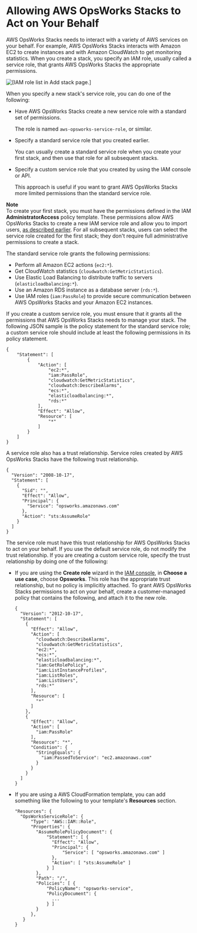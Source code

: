 # Allowing AWS OpsWorks Stacks to Act on Your Behalf<a name="opsworks-security-servicerole"></a>

AWS OpsWorks Stacks needs to interact with a variety of AWS services on your behalf\. For example, AWS OpsWorks Stacks interacts with Amazon EC2 to create instances and with Amazon CloudWatch to get monitoring statistics\. When you create a stack, you specify an IAM role, usually called a service role, that grants AWS OpsWorks Stacks the appropriate permissions\.

![\[IAM role list in Add stack page.\]](http://docs.aws.amazon.com/opsworks/latest/userguide/images/add-stack-iamrole.png)

When you specify a new stack's service role, you can do one of the following:
+ Have AWS OpsWorks Stacks create a new service role with a standard set of permissions\.

  The role is named `aws-opsworks-service-role`, or similar\.
+ Specify a standard service role that you created earlier\.

  You can usually create a standard service role when you create your first stack, and then use that role for all subsequent stacks\.
+ Specify a custom service role that you created by using the IAM console or API\.

  This approach is useful if you want to grant AWS OpsWorks Stacks more limited permissions than the standard service role\.

**Note**  
To create your first stack, you must have the permissions defined in the IAM **AdministratorAccess** policy template\. These permissions allow AWS OpsWorks Stacks to create a new IAM service role and allow you to import users, [as described earlier](opsworks-security-users-manage-import.md)\. For all subsequent stacks, users can select the service role created for the first stack; they don't require full administrative permissions to create a stack\.

The standard service role grants the following permissions:
+ Perform all Amazon EC2 actions \(`ec2:*`\)\.
+ Get CloudWatch statistics \(`cloudwatch:GetMetricStatistics`\)\. 
+ Use Elastic Load Balancing to distribute traffic to servers \(`elasticloadbalancing:*`\)\.
+ Use an Amazon RDS instance as a database server \(`rds:*`\)\.
+ Use IAM roles \(`iam:PassRole`\) to provide secure communication between AWS OpsWorks Stacks and your Amazon EC2 instances\.

If you create a custom service role, you must ensure that it grants all the permissions that AWS OpsWorks Stacks needs to manage your stack\. The following JSON sample is the policy statement for the standard service role; a custom service role should include at least the following permissions in its policy statement\.

```
{
    "Statement": [
        {
            "Action": [
                "ec2:*",
                "iam:PassRole",
                "cloudwatch:GetMetricStatistics",
                "cloudwatch:DescribeAlarms",
                "ecs:*",
                "elasticloadbalancing:*",
                "rds:*"
            ],
            "Effect": "Allow",
            "Resource": [
                "*"
            ]
        }
    ]
}
```

A service role also has a trust relationship\. Service roles created by AWS OpsWorks Stacks have the following trust relationship\.

```
{
  "Version": "2008-10-17",
  "Statement": [
    {
      "Sid": "",
      "Effect": "Allow",
      "Principal": {
        "Service": "opsworks.amazonaws.com"
      },
      "Action": "sts:AssumeRole"
    }
  ]
}
```

The service role must have this trust relationship for AWS OpsWorks Stacks to act on your behalf\. If you use the default service role, do not modify the trust relationship\. If you are creating a custom service role, specify the trust relationship by doing one of the following:
+ If you are using the **Create role** wizard in the [IAM console](https://console.aws.amazon.com/iam/home#roles), in **Choose a use case**, choose **Opsworks**\. This role has the appropriate trust relationship, but no policy is implicitly attached\. To grant AWS OpsWorks Stacks permissions to act on your behalf, create a customer\-managed policy that contains the following, and attach it to the new role\.

  ```
  {
    "Version": "2012-10-17",
    "Statement": [
      {
        "Effect": "Allow",
        "Action": [
          "cloudwatch:DescribeAlarms",
          "cloudwatch:GetMetricStatistics",
          "ec2:*",
          "ecs:*",
          "elasticloadbalancing:*",
          "iam:GetRolePolicy",
          "iam:ListInstanceProfiles",
          "iam:ListRoles",
          "iam:ListUsers",
          "rds:*"
        ],
        "Resource": [
          "*"
        ]
      },
      {
        "Effect": "Allow",
        "Action": [
          "iam:PassRole"
        ],
        "Resource": "*",
        "Condition": {
          "StringEquals": {
            "iam:PassedToService": "ec2.amazonaws.com"
          }
        }
      }
    ]
  }
  ```
+ If you are using a AWS CloudFormation template, you can add something like the following to your template's **Resources** section\.

  ```
  "Resources": {
    "OpsWorksServiceRole": {
        "Type": "AWS::IAM::Role",
        "Properties": {
          "AssumeRolePolicyDocument": {
              "Statement": [ {
                "Effect": "Allow",
                "Principal": {
                    "Service": [ "opsworks.amazonaws.com" ]
                },
                "Action": [ "sts:AssumeRole" ]
              } ]
          },
          "Path": "/",
          "Policies": [ {
              "PolicyName": "opsworks-service",
              "PolicyDocument": {
                ...
              } ]
          }
        },
     }
  }
  ```